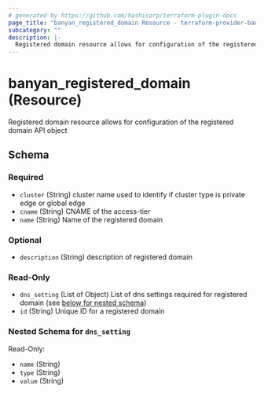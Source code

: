 ```yaml
---
# generated by https://github.com/hashicorp/terraform-plugin-docs
page_title: "banyan_registered_domain Resource - terraform-provider-banyan"
subcategory: ""
description: |-
  Registered domain resource allows for configuration of the registered domain API object
---
```


# banyan_registered_domain (Resource)

Registered domain resource allows for configuration of the registered domain API object



<!-- schema generated by tfplugindocs -->
## Schema

### Required

- `cluster` (String) cluster name used to identify if cluster type is private edge or global edge
- `cname` (String) CNAME of the access-tier
- `name` (String) Name of the registered domain

### Optional

- `description` (String) description of registered domain

### Read-Only

- `dns_setting` (List of Object) List of dns settings required for registered domain (see [below for nested schema](#nestedatt--dns_setting))
- `id` (String) Unique ID for a registered domain

<a id="nestedatt--dns_setting"></a>
### Nested Schema for `dns_setting`

Read-Only:

- `name` (String)
- `type` (String)
- `value` (String)
